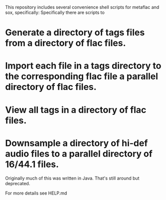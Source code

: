 This repository includes several convenience shell scripts for metaflac and sox, specifically:
Specifically there are scripts to

<h1>Generate a directory of tags files from a directory of flac files.</h1>
<h1>Import each file in a tags directory to the corresponding flac file a parallel directory of flac files.</h1>
<h1>View all tags in a directory of flac files.</h1>
<h1> Downsample a directory of hi-def audio files to a parallel directory of 16/44.1 files.</h1>

Originally much of this was written in Java. That's still around but deprecated.


For more details see HELP.md